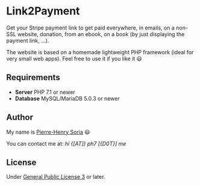 # Link2Payment

Get your Stripe payment link to get paid everywhere, in emails, on a non-SSL website, donation, from an ebook, on a book (by just displaying the payment link, ...).

The website is based on a homemade lightweight PHP framework (ideal for very small web apps). Feel free to use it if you like it :smiley:


## Requirements

* **Server** PHP 7.1 or newer
* **Database** MySQL/MariaDB 5.0.3 or newer


## Author

My name is [Pierre-Henry Soria](http://ph7.me) :smiley:

You can contact me at: *hi {[AT]} ph7 [{D0T}] me*


## License

Under [General Public License 3](http://www.gnu.org/licenses/gpl.html) or later.
